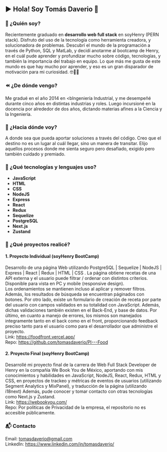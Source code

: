 ## ▶️ Hola! Soy Tomás Daverio 🙂

### 👋 ¿Quién soy? 
Recientemente graduado en <b>desarrollo web full stack</b> en soyHenry (PERN stack). Disfruto del uso de la tecnología como herramienta creadora, y solucionadora de problemas.
Descubrí el mundo de la programación a través de Python, SQL y MatLab, y decidí anotarme al bootcamp de Henry, en el cuál pude aprender y profundizar mucho sobre código, tecnologías, y también la importancia del trabajo en equipo. 
Lo que más me gusta de este mundo es que hay mucho por aprender, y eso es un gran disparador de motivación para mi curiosidad. 🤓🧠🚀


### ⏪ ¿De dónde vengo? 
Me gradué en el año 2014 en <bIngeniería Industrial</b>, y me desempeñé durante cinco años en distintas industrias y roles. Luego incursioné en la docencia por alrededor de dos años, dictando materias afines a la Ciencia y la Ingeniería. 


### 🔭 ¿Hacia dónde voy? 
A donde sea que pueda aportar soluciones a través del código. Creo que el destino no es un lugar al cuál llegar, sino un manera de transitar. Elijo aquellos procesos donde me sienta seguro pero desafiado, exigido pero también cuidado y premiado. 


### 🧰 ¿Qué tecnologías y lenguajes uso? 
+ <b>JavaScript
+ HTML
+ CSS 
+ NodeJS
+ Express
+ React
+ Redux
+ Sequelize
+ PostgreSQL
+ Next.js
+ Zustand</b>

### 📂 ¿Qué proyectos realicé? 
#### 1. <b>Proyecto Individual</b> (soyHenry BootCamp)
Desarrollo de una página Web utilizando PostgreSQL | Sequelize | NodeJS | Express | React | Redux | HTML | CSS .
La página obtiene recetas de una API externa y el usuario puede filtrar / ordenar con distintos criterios. 
Disponible para vista en PC y mobile (responsive design).  
Los ordenamientos se mantienen incluso al aplicar y remover filtros. Además, los resultados de búsqueda se encuentran páginados con botones. 
Por otro lado, existe un formulario de creación de receta por parte del usuario con campos validados en su totalidad con JavaScript. Además, dichas validaciones también existen en el Back-End, y base de datos. 
Por último, en cuanto a manejo de errores, los mismos son manejados integramente tanto en el back como en el front, proporcionando feedback preciso tanto para el usuario como para el desarrollador que administre el proyecto.  
Link: https://foodfront.vercel.app/  
Repo: https://github.com/tomasdaverio/PI---Food
#### 2. <b>Proyecto Final</b> (soyHenry BootCamp)
Desarrollé mi proyecto final de la carrera de Web Full Stack Developer de Henry en la compañía We Book You de México, aportando con mis conocimientos y habilidades en JavaScript, NodeJS, React, Redux, HTML y CSS, en proyectos de trackeo y métricas de eventos de usuarios (utilizando Segment Analytics y MixPanel), y traducción de la página (utilizando i18next)
Además, pude conocer y tomar contacto con otras tecnologías como Next.js y Zustand.    
Link: https://webookyou.com/  
Repo: Por políticas de Privacidad de la empresa, el repositorio no es accesible públicamente. 

### 📬 Contacto 
Email: tomasdaverio@gmail.com  
LinkedIn: https://www.linkedin.com/in/tomasdaverio/








